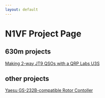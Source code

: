 ```yaml
---
layout: default
---
```

# N1VF Project Page

## 630m projects
[Making 2-way JT9 QSOs with a QRP Labs U3S](u3s-qso.md)

## other projects
[Yaesu GS-232B-compatible Rotor Contoller](https://github.com/bgelb/sat_rotor/blob/master/README.md)
